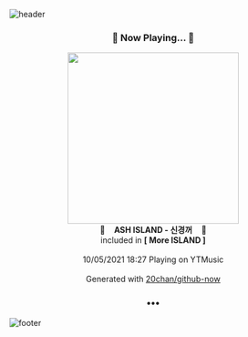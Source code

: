 ![header](https://capsule-render.vercel.app/api?type=wave&height=170&section=header&text=Hi.%20I'm%20SHIFT&fontColor=090707&fontAlignX=45&fontAlignY=65&fontSize=100)

<h3 align="center">🎵 Now Playing... 🎵</h3>
<p align="center">
  <a href="https://music.youtube.com/watch?v=Cs1BUII8Amk">
    <img width="300" src="https://lh3.googleusercontent.com/5fcoPLx6m5sG_NSSF3yphHfwjqMxEUrR-7LfziupehjLDO8OrxjBjXb4947pkm8dNBmkjwoB5mb0xG4">
  </a>
  <br>
  🎵&nbsp&nbsp&nbsp <b>ASH ISLAND - 신경꺼</b> &nbsp&nbsp&nbsp🎵
  <br>
  included in <b>[ More ISLAND ]</b>
  
  <br />
  <br />
  10/05/2021 18:27 Playing on YTMusic
  <br />
  <br />
  Generated with <a href="https://github.com/20chan/github-now">20chan/github-now</a>
</p>

<h3 align="center">•••</h3>

![footer](https://capsule-render.vercel.app/api?type=wave&height=150&section=footer)
